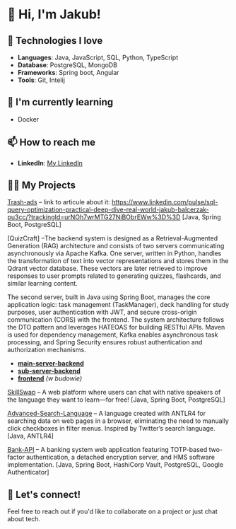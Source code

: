 # 👋 Hi, I'm Jakub!

## 🚀 Technologies I love
- **Languages**: Java, JavaScript, SQL, Python, TypeScript
- **Database**: PostgreSQL, MongoDB
- **Frameworks**: Spring boot, Angular
- **Tools**: Git, Intelij

## 🌱 I'm currently learning
- Docker

## 📫 How to reach me
- **LinkedIn**: [My LinkedIn](https://www.linkedin.com/in/jakub-balcerzak-136b06310/)

## 🧑‍💻 My Projects
[Trash-ads](https://github.com/Buber11/Trash-ads) – link to articule about it: https://www.linkedin.com/pulse/sql-query-optimization-practical-deep-dive-real-world-jakub-balcerzak-pu3cc/?trackingId=urNOh7wrMTG27NiBObrEWw%3D%3D [Java, Spring Boot, PostgreSQL]  

[QuizCraft] –The backend system is designed as a Retrieval-Augmented Generation (RAG) architecture and consists of two servers communicating asynchronously via Apache Kafka. One server, written in Python, handles the transformation of text into vector representations and stores them in the Qdrant vector database. These vectors are later retrieved to improve responses to user prompts related to generating quizzes, flashcards, and similar learning content.

The second server, built in Java using Spring Boot, manages the core application logic: task management (TaskManager), deck handling for study purposes, user authentication with JWT, and secure cross-origin communication (CORS) with the frontend. The system architecture follows the DTO pattern and leverages HATEOAS for building RESTful APIs. Maven is used for dependency management, Kafka enables asynchronous task processing, and Spring Security ensures robust authentication and authorization mechanisms.
- **[main-server-backend](https://github.com/Buber11/QuizCraft-main-backend)**  
- **[sub-server-backend](https://github.com/Buber11/QuizCraft-subserver-backend)**  
- **[frontend](https://github.com/Buber11/frontend-quizCraft)** *(w budowie)*  

[SkillSwap](https://github.com/Buber11/SkillSwap) – A web platform where users can chat with native speakers of the language they want to learn—for free! [Java, Spring Boot, PostgreSQL]  

[Advanced-Search-Language](https://github.com/Buber11/Advanced-Search-Language) – A language created with ANTLR4 for searching data on web pages in a browser, eliminating the need to manually click checkboxes in filter menus. Inspired by Twitter’s search language. [Java, ANTLR4]  

[Bank-API](https://github.com/Buber11/Bank-API) – A banking system web application featuring TOTP-based two-factor authentication, a detached encryption server, and HMS software implementation. [Java, Spring Boot, HashiCorp Vault, PostgreSQL, Google Authenticator]  

## 💬 Let's connect!
Feel free to reach out if you'd like to collaborate on a project or just chat about tech.
